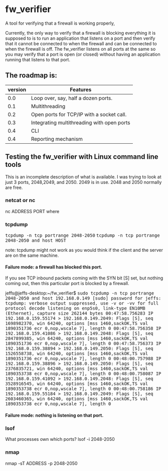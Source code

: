 # fw_verifier
A tool for verifying that a firewall is working properly,

Currently, the only way to verify that a firewall is blocking everything it is supposed to is to run an application that listens on a port and then verify that it
cannot be connected to when the firewall and can be connected to when the firewall is off.  The fw_verifier listens on all ports at the same so you may verify that a port is open (or closed) without having an application running that listens to that port.

## The roadmap is:


| version | Features |
| --- | --- |
| 0.0 | Loop over, say, half a dozen ports. |
| 0.1 | Multithreading |
| 0.2 | Open ports for TCP/IP with a socket call. |
| 0.3 | Integrating multithreading with open ports 
| 0.4 | CLI |
| 0.4 | Reporting mechanism |


## Testing the fw_verifier with Linux command line tools
This is an incomplete description of what is available.
I was trying to look at just 3 ports, 2048,2049, and 2050.  2049 is in use. 2048 and 2050 normally are free.
### netcat or nc
nc ADDRESS PORT
where 

### tcpdump
<kbd>tcpdump -n tcp portrange 2048-2050</kbd>
<kbd>tcpdump -n tcp portrange 2048-2050 and host HOST</kbd>

note: tcpdump might not work as you would think if the client and the server are on the same machine.

#### Failure mode: a firewall has blocked this port.
If you see TCP inbound packets coming with the SYN bit [S] set, but nothing coming out, then this particular
port is blocked by a firewall.

jeffs@jeffs-desktop:~/fw_verifier$ <kbd>sudo tcpdump -n tcp portrange 2048-2050 and host 192.168.0.149</kbd><samp>
[sudo] password for jeffs: 
tcpdump: verbose output suppressed, use -v or -vv for full protocol decode
listening on enp5s0, link-type EN10MB (Ethernet), capture size 262144 bytes
00:47:58.756283 IP 192.168.0.159.55174 > 192.168.0.149.2049: Flags [S], seq 1698982370, win 64240, options [mss 1460,sackOK,TS val 1890351736 ecr 0,nop,wscale 7], length 0
00:47:58.756358 IP 192.168.0.159.41086 > 192.168.0.149.2048: Flags [S], seq 2847899385, win 64240, options [mss 1460,sackOK,TS val 1890351736 ecr 0,nop,wscale 7], length 0
00:47:58.756373 IP 192.168.0.159.38894 > 192.168.0.149.2050: Flags [S], seq 1526558738, win 64240, options [mss 1460,sackOK,TS val 1890351736 ecr 0,nop,wscale 7], length 0
00:48:00.757988 IP 192.168.0.159.38896 > 192.168.0.149.2050: Flags [S], seq 2376835721, win 64240, options [mss 1460,sackOK,TS val 1890353738 ecr 0,nop,wscale 7], length 0
00:48:00.758087 IP 192.168.0.159.41092 > 192.168.0.149.2048: Flags [S], seq 3528916545, win 64240, options [mss 1460,sackOK,TS val 1890353738 ecr 0,nop,wscale 7], length 0
00:48:00.758186 IP 192.168.0.159.55184 > 192.168.0.149.2049: Flags [S], seq 2603460365, win 64240, options [mss 1460,sackOK,TS val 1890353738 ecr 0,nop,wscale 7], length 0
</samp>

#### Failure mode: nothing is listening on that port.




### lsof
What processes own which ports?
lsof -i 2048-2050

### nmap
nmap -sT ADDRESS -p 2048-2050

